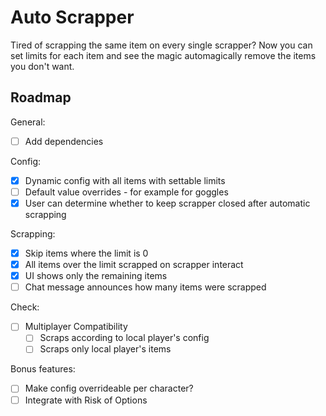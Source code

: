 # Auto Scrapper

Tired of scrapping the same item on every single scrapper? Now you can set limits for each item and see the magic automagically remove the items you don't want.

## Roadmap

General:
- [ ] Add dependencies

Config:
- [x] Dynamic config with all items with settable limits
- [ ] Default value overrides - for example for goggles
- [x] User can determine whether to keep scrapper closed after automatic scrapping

Scrapping:
- [x] Skip items where the limit is 0
- [x] All items over the limit scrapped on scrapper interact
- [x] UI shows only the remaining items
- [ ] Chat message announces how many items were scrapped

Check:
- [ ] Multiplayer Compatibility
  - [ ] Scraps according to local player's config
  - [ ] Scraps only local player's items

Bonus features:
- [ ] Make config overrideable per character?
- [ ] Integrate with Risk of Options
